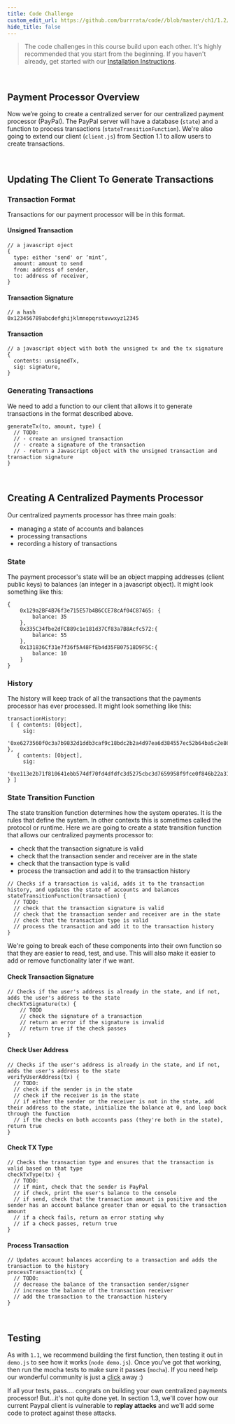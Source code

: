 ```yaml
---
title: Code Challenge
custom_edit_url: https://github.com/burrrata/code//blob/master/ch1/1.2/README.md
hide_title: false
---
```

<!-- This file is generated by /website/scripts/sync-util.js - changes will be overwritten! -->

> The code challenges in this course build upon each other. It's highly recommended that you start from the beginning. If you haven't already, get started with our [Installation Instructions](https://www.burrrata.ch/ces-website/docs/en/sync/dev-env-setup).  

<br />

## Payment Processor Overview

Now we’re going to create a centralized server for our centralized payment processor (PayPal). The PayPal server will have a database (`state`) and a function to process transactions (`stateTransitionFunction`). We're also going to extend our client (`client.js`) from Section 1.1 to allow users to create transactions. 

<br />

## Updating The Client To Generate Transactions

### Transaction Format 

Transactions for our payment processor will be in this format.

#### Unsigned Transaction
```
// a javascript oject
{
  type: either 'send' or ‘mint’,
  amount: amount to send
  from: address of sender,
  to: address of receiver,
}
```

#### Transaction Signature
```
// a hash
0x123456789abcdefghijklmnopqrstuvwxyz12345
```

#### Transaction
```
// a javascript object with both the unsigned tx and the tx signature
{
  contents: unsignedTx,
  sig: signature,
}
```

### Generating Transactions

We need to add a function to our client that allows it to generate transactions in the format described above.
```
generateTx(to, amount, type) {
  // TODO:
  // - create an unsigned transaction
  // - create a signature of the transaction
  // - return a Javascript object with the unsigned transaction and transaction signature
}
```

<br />

## Creating A Centralized Payments Processor

Our centralized payments processor has three main goals:
- managing a state of accounts and balances
- processing transactions
- recording a history of transactions

### State

The payment processor's state will be an object mapping addresses (client public keys) to balances (an integer in a javascript object). It might look something like this: 
```
{
    0x129a2BF4B76f3e715E57b4B6CCE78cAf04C87465: {
        balance: 35
    },
    0x335C34fbe2dFC889c1e181d37Cf83a7B8Acfc572:{
        balance: 55
    },
    0x131836Cf31e7f36f5A48FfEb4d35FB07518D9F5C:{
        balance: 10
    }
}
```

### History

The history will keep track of all the transactions that the payments processor has ever processed. It might look something like this:
```
transactionHistory:
 [ { contents: [Object],
     sig:
      '0xe6273560f0c3a7b9832d1ddb3caf9c18bdc2b2a4d97ea6d384557ec52b64ba5c2e86be63d2e57a3432aec6f269b1f36f93c12042c54f9321a80b27cccce81d6e1b' },
   { contents: [Object],
     sig:
      '0xe113e2b71f810641ebb574df70fd4dfdfc3d5275cbc3d7659958f9fce0f846b22a31a821c38e8573ea7681d71e5dd091c7566a0fd982b2d8da235590a37ca6d51c' } ] 
```

### State Transition Function

The state transition function determines how the system operates. It is the rules that define the system. In other contexts this is sometimes called the protocol or runtime. Here we are going to create a state transition function that allows our centralized payments processor to:
- check that the transaction signature is valid
- check that the transaction sender and receiver are in the state
- check that the transaction type is valid
- process the transaction and add it to the transaction history
```
// Checks if a transaction is valid, adds it to the transaction history, and updates the state of accounts and balances
stateTransitionFunction(transaction) {
  // TODO: 
  // check that the transaction signature is valid
  // check that the transaction sender and receiver are in the state
  // check that the transaction type is valid
  // process the transaction and add it to the transaction history
}
```

We're going to break each of these components into their own function so that they are easier to read, test, and use. This will also make it easier to add or remove functionality later if we want. 

#### Check Transaction Signature
```
// Checks if the user's address is already in the state, and if not, adds the user's address to the state
checkTxSignature(tx) {
	// TODO
	// check the signature of a transaction
	// return an error if the signature is invalid
	// return true if the check passes
}
```

#### Check User Address
```
// Checks if the user's address is already in the state, and if not, adds the user's address to the state
verifyUserAddress(tx) {
  // TODO:
  // check if the sender is in the state
  // check if the receiver is in the state
  // if either the sender or the receiver is not in the state, add their address to the state, initialize the balance at 0, and loop back through the function
  // if the checks on both accounts pass (they're both in the state), return true
}
```

#### Check TX Type
```
// Checks the transaction type and ensures that the transaction is valid based on that type
checkTxType(tx) {
  // TODO:
  // if mint, check that the sender is PayPal
  // if check, print the user's balance to the console
  // if send, check that the transaction amount is positive and the sender has an account balance greater than or equal to the transaction amount 
  // if a check fails, return an error stating why
  // if a check passes, return true
}
```

#### Process Transaction
```
// Updates account balances according to a transaction and adds the transaction to the history
processTransaction(tx) {
  // TODO:
  // decrease the balance of the transaction sender/signer
  // increase the balance of the transaction receiver 
  // add the transaction to the transaction history
}
```

<br />

## Testing

As with `1.1`, we recommend building the first function, then testing it out in `demo.js` to see how it works (`node demo.js`). Once you've got that working, then run the mocha tests to make sure it passes (`mocha`). If you need help our wonderful community is just a [click](https://forum.cryptoeconomics.study) away :)

If all your tests, pass.... congrats on building your own centralized payments processor! But...it's not quite done yet. In section 1.3, we'll cover how our current Paypal client is vulnerable to **replay attacks** and we'll add some code to protect against these attacks.

<br />

